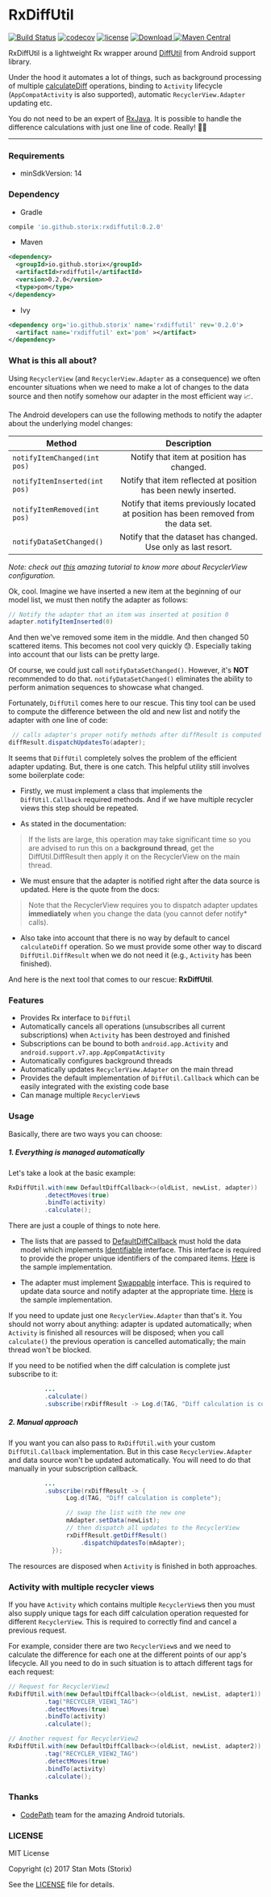 RxDiffUtil
=====

[![Build Status](https://travis-ci.org/storix/RxDiffUtil.svg?branch=master)](https://travis-ci.org/storix/RxDiffUtil)
[![codecov](https://codecov.io/gh/storix/RxDiffUtil/branch/master/graph/badge.svg)](https://codecov.io/gh/storix/RxDiffUtil)
[![license](https://img.shields.io/github/license/mashape/apistatus.svg)](https://github.com/storix/RxDiffUtil/blob/master/LICENSE)
[ ![Download](https://api.bintray.com/packages/storix/maven/rxdiffutil/images/download.svg) ](https://bintray.com/storix/maven/rxdiffutil/_latestVersion)
[![Maven Central](https://maven-badges.herokuapp.com/maven-central/io.github.storix/rxdiffutil/badge.svg)](https://maven-badges.herokuapp.com/maven-central/io.github.storix/rxdiffutil)

RxDiffUtil is a lightweight Rx wrapper around [DiffUtil](https://developer.android.com/reference/android/support/v7/util/DiffUtil.html) from Android support library.

Under the hood it automates a lot of things, such as background processing of multiple [calculateDiff](<https://developer.android.com/reference/android/support/v7/util/DiffUtil.html#calculateDiff(android.support.v7.util.DiffUtil.Callback, boolean)>) operations, binding to `Activity` lifecycle (`AppCompatActivity` is also supported), automatic `RecyclerView.Adapter` updating etc.

You do not need to be an expert of [RxJava](https://github.com/ReactiveX/RxJava). It is possible to handle the difference calculations with just one line of code. Really! :metal::tada:

****

### Requirements
* minSdkVersion: 14

### Dependency

* Gradle 

```groovy
compile 'io.github.storix:rxdiffutil:0.2.0'
```

* Maven

```xml
<dependency>
  <groupId>io.github.storix</groupId>
  <artifactId>rxdiffutil</artifactId>
  <version>0.2.0</version>
  <type>pom</type>
</dependency>
```

* Ivy
```xml
<dependency org='io.github.storix' name='rxdiffutil' rev='0.2.0'>
  <artifact name='rxdiffutil' ext='pom' ></artifact>
</dependency>
```


### What is this all about?
Using `RecyclerView` (and `RecyclerView.Adapter` as a consequence) we often encounter situations when we need to make a lot of changes to the data source and then notify somehow our adapter in the most efficient way :chart_with_upwards_trend:.

The Android developers can use the following methods to notify the adapter about the underlying model changes:

 Method | Description           
 --------|:----:
 `notifyItemChanged(int pos)` | Notify that item at position has changed.
  `notifyItemInserted(int pos)` | Notify that item reflected at position has been newly inserted.
   `notifyItemRemoved(int pos)` | Notify that items previously located at position has been removed from the data set.
    `notifyDataSetChanged()` | Notify that the dataset has changed. Use only as last resort.

_Note: check out [this](https://guides.codepath.com/android/using-the-recyclerview#overview) amazing tutorial to know more about RecyclerView configuration._

Ok, cool. Imagine we have inserted a new item at the beginning of our model list, we must then notify the adapter as follows:

```java
// Notify the adapter that an item was inserted at position 0
adapter.notifyItemInserted(0)
```
And then we've removed some item in the middle. And then changed 50 scattered items. This becomes not cool very quickly :sweat:. Especially taking into account that our lists can be pretty large.

Of course, we could just call `notifyDataSetChanged()`.  However, it's **NOT** recommended to do that. `notifyDataSetChanged()` eliminates the ability to perform animation sequences to showcase what changed.

Fortunately, `DiffUtil` comes here to our rescue. This tiny tool can be used to compute the difference between the old and new list and notify the adapter with one line of code:

```java
 // calls adapter's proper notify methods after diffResult is computed
diffResult.dispatchUpdatesTo(adapter);
```

It seems that `DiffUtil` completely solves the problem of the efficient adapter updating. But, there is one catch. This helpful utility still involves some boilerplate code:

* Firstly, we must implement a class that implements the `DiffUtil.Callback` required methods. And if we have multiple recycler views this step should be repeated.

* As stated in the documentation:

> If the lists are large, this operation may take significant time so you are advised to run this on a **background thread**, get the DiffUtil.DiffResult then apply it on the RecyclerView on the main thread.

* We must ensure that the adapter is notified right after the data source is updated. Here is the quote from the docs:

> Note that the RecyclerView requires you to dispatch adapter updates **immediately** when you change the data (you cannot defer notify* calls).


* Also take into account that there is no way by default to cancel `calculateDiff` operation. So we must provide some other way to discard `DiffUtil.DiffResult` when we do not need it (e.g., `Activity` has been finished).

And here is the next tool that comes to our rescue: **RxDiffUtil**.

### Features

* Provides Rx interface to `DiffUtil`
* Automatically cancels all operations (unsubscribes all current subscriptions) when `Activity` has been destroyed and finished
* Subscriptions can be bound to both `android.app.Activity` and `android.support.v7.app.AppCompatActivity`
* Automatically configures background threads
* Automatically updates `RecyclerView.Adapter` on the main thread
* Provides the default implementation of `DiffUtil.Callback` which can be easily integrated with the existing code base
* Can manage multiple `RecyclerView`s


### Usage
Basically, there are two ways you can choose:


##### 1. Everything is managed automatically
Let's take a look at the basic example:

```java
RxDiffUtil.with(new DefaultDiffCallback<>(oldList, newList, adapter))
          .detectMoves(true)
          .bindTo(activity)
          .calculate();
```

There are just a couple of things to note here.

* The lists that are passed to [DefaultDiffCallback](https://github.com/storix/RxDiffUtil/blob/master/rxdiffutil/src/main/java/com/stolets/rxdiffutil/DefaultDiffCallback.java)
must hold the data model which implements [Identifiable](https://github.com/storix/RxDiffUtil/blob/master/rxdiffutil/src/main/java/com/stolets/rxdiffutil/Identifiable.java) interface. This interface is required to provide the proper unique identifiers of the compared items. [Here](https://github.com/storix/RxDiffUtil/blob/master/sample/src/main/java/com/stolets/rxdiffutillib/SampleModel.java#L25) is the sample implementation.

* The adapter must implement [Swappable](https://github.com/storix/RxDiffUtil/blob/master/rxdiffutil/src/main/java/com/stolets/rxdiffutil/Swappable.java) interface. This is required to update data source and notify adapter at the appropriate time. [Here](https://github.com/storix/RxDiffUtil/blob/master/sample/src/main/java/com/stolets/rxdiffutillib/SampleAdapter.java#L60) is the sample implementation.

If you need to update just one `RecyclerView.Adapter` than that's it. You should not worry about anything: adapter is updated automatically; when `Activity` is finished all resources will be disposed; when you call `calculate()` the previous operation is cancelled automatically; the main thread won't be blocked.

If you need to be notified when the diff calculation is complete just subscribe to it:

```java
		  ...
          .calculate()
          .subscribe(rxDiffResult -> Log.d(TAG, "Diff calculation is complete"); )
```

##### 2. Manual approach

If you want you can also pass to `RxDiffUtil.with` your custom `DiffUtil.Callback` implementation. But in this case `RecyclerView.Adapter` and data source won't be updated automatically. You will need to do that manually in your subscription callback.

```java
		  ...
          .subscribe(rxDiffResult -> {
          		Log.d(TAG, "Diff calculation is complete");

                // swap the list with the new one
                mAdapter.setData(newList);
                // then dispatch all updates to the RecyclerView
     			rxDiffResult.getDiffResult()
     				.dispatchUpdatesTo(mAdapter);
			});
```

The resources are disposed when `Activity` is finished in both
approaches.

### Activity with multiple recycler views

If you have `Activity` which contains multiple `RecyclerView`s then you must also supply unique tags for each diff calculation operation requested for different `RecyclerView`. This is required to correctly find and cancel a previous request.

For example, consider there are two `RecyclerView`s and we need to calculate the difference for each one at the different points of our app's lifecycle. All you need to do in such situation is to attach different tags for each request:

```java
// Request for RecyclerView1
RxDiffUtil.with(new DefaultDiffCallback<>(oldList, newList, adapter1))
          .tag("RECYCLER_VIEW1_TAG")
          .detectMoves(true)
          .bindTo(activity)
          .calculate();

// Another request for RecyclerView2
RxDiffUtil.with(new DefaultDiffCallback<>(oldList, newList, adapter2))
          .tag("RECYCLER_VIEW2_TAG")
          .detectMoves(true)
          .bindTo(activity)
          .calculate();
```

### Thanks

* [CodePath](https://codepath.com/about) team for the amazing Android tutorials.


### LICENSE

MIT License

Copyright (c) 2017 Stan Mots (Storix)

See the [LICENSE](https://github.com/storix/RxDiffUtil/blob/master/LICENSE) file for details.
